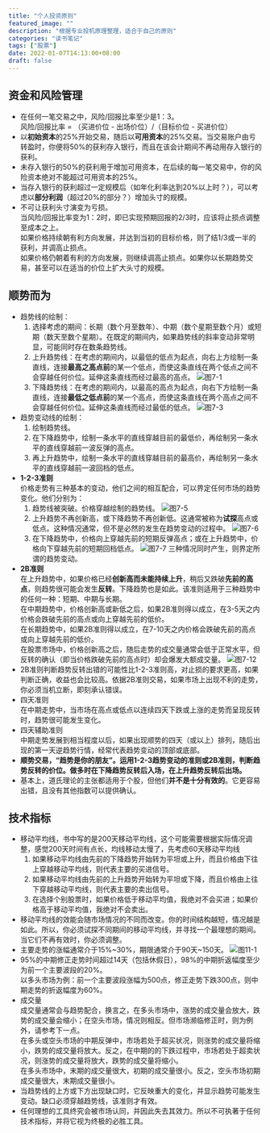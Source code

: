 ```yaml
---
title: "个人投资原则"
featured_image: ""
description: "根据专业投机原理整理，适合于自己的原则"
categories: "读书笔记"
tags: ["股票"]
date: 2022-01-07T14:13:00+08:00
draft: false
---
```


## 资金和风险管理

+ 在任何一笔交易之中，风险/回报比率至少是1：3。  
风险/回报比率 = （买进价位 - 出场价位）/（目标价位 - 买进价位）  
+ 以**初始资本**的25%开始交易，随后以**可用资本**的25%交易。当交易账户由亏转盈时，你便将50%的获利存入银行，而且在该会计期间不再动用存入银行的获利。
+ 未存入银行的50%的获利用于增加可用资本，在后续的每一笔交易中，你的风险资本绝对不能超过可用资本的25%。
+ 当存入银行的获利超过一定规模后（如年化利率达到20%以上时？），可以考虑以**部分利润**（超过20%的部分？）增加头寸的规模。
+ 不可让获利头寸演变为亏损。  
当风险/回报比率变为1：2时，即已实现预期回报的2/3时，应该将止损点调整至成本之上。  
如果价格持续朝有利方向发展，并达到当初的目标价格，则了结1/3或一半的获利，并调高止损点。  
如果价格仍朝着有利的方向发展，则继续调高止损点。如果你以长期趋势交易，甚至可以在适当的价位上扩大头寸的规模。

## 顺势而为

+ 趋势线的绘制：
  1. 选择考虑的期间：长期（数个月至数年）、中期（数个星期至数个月）或短期（数天至数个星期）。在既定的期间内，如果趋势线的斜率变动非常明显，可能同时存在数条趋势线。
  2. 上升趋势线：在考虑的期间内，以最低的低点为起点，向右上方绘制一条直线，连接**最高之高点前**的某一个低点，而使这条直线在两个低点之间不会穿越任何价位。延伸这条直线而经过最高的高点。
  ![图7-1](/images/专业投机原理读书笔记/7-1.jpg "图7-1 正确的上升趋势线")
  3. 下降趋势线：在考虑的期间内，以最高的高点为起点，向右下方绘制一条直线，连接**最低之低点前**的某一个高点，而使这条直线在两个高点之间不会穿越任何价位。延伸这条直线而经过最低的低点。
  ![图7-3](/images/专业投机原理读书笔记/7-3.jpg "图7-3 正确的下降趋势线")
+ 趋势变动线的绘制：
  1. 绘制趋势线。
  2. 在下降趋势中，绘制一条水平的直线穿越目前的最低价，再绘制另一条水平的直线穿越前一波反弹的高点。
  3. 再上升趋势中，绘制一条水平的直线穿越目前的最高价，再绘制另一条水平的直线穿越前一波回档的低点。
+ **1-2-3准则**  
价格走势有三种基本的变动，他们之间的相互配合，可以界定任何市场的趋势变化。他们分别为：
  1. 趋势线被突破。价格穿越绘制的趋势线。
  ![图7-5](/images/专业投机原理读书笔记/7-5.jpg "图7-5 判断趋势变动的1-2-3准则")
  2. 上升趋势不再创新高，或下降趋势不再创新低。这通常被称为**试探**高点或低点。这种情况通常，但不是必然的发生在趋势变动的过程中。
  ![图7-6](/images/专业投机原理读书笔记/7-6.jpg "图7-6 判断趋势变动的1-2-3准则")
  3. 在下降趋势中，价格向上穿越先前的短期反弹高点；或在上升趋势中，价格向下穿越先前的短期回档低点。
  ![图7-7](/images/专业投机原理读书笔记/7-7.jpg "图7-7 判断趋势变动的1-2-3准则")
三种情况同时产生，则界定所谓的趋势变动。
+ **2B准则**  
在上升趋势中，如果价格已经**创新高而未能持续上升**，稍后又跌破**先前的高点**，则趋势很可能会发生**反转**。下降趋势也是如此。该准则适用于三种趋势中的任何一种：短期、中期与长期。  
在中期趋势中，价格创新高或新低之后，如果2B准则得以成立，在3-5天之内价格会跌破先前的高点或向上穿越先前的低价。  
在长期趋势中，如果2B准则得以成立，在7-10天之内价格会跌破先前的高点或向上穿越先前的低价。  
在股票市场中，价格创新高之后，随后走势的成交量通常会低于正常水平，但反转的确认（即当价格跌破先前的高点时）却会爆发大额成交量。
![图7-12](/images/专业投机原理读书笔记/7-12.jpg "图7-12 中期的2B")
+ 2B准则判断趋势反转出错的可能性比1-2-3准则高，对止损的要求更高，如果判断正确，收益也会比较高。依据2B准则交易，如果市场上出现不利的走势，你必须当机立断，即刻承认错误。
+ 四天准则  
在中期走势中，当市场在高点或低点以连续四天下跌或上涨的走势而呈现反转时，趋势很可能发生变化。
+ 四天辅助准则  
中期走势发展到相当程度以后，如果出现顺势的四天（或以上）排列，随后出现的第一天逆趋势行情，经常代表趋势变动的顶部或底部。
+ **顺势交易，“趋势是你的朋友”。运用1-2-3趋势变动的准则或2B准则，判断趋势反转的价位。做多时在下降趋势反转后入场，在上升趋势反转后出场。**
+ 基本上，道氏理论的主张都适用于个股，但他们**并不是十分有效的**。它更容易出错，且没有其他指数可以提供确认。

## 技术指标

+ 移动平均线，书中写的是200天移动平均线，这个可能需要根据实际情况调整，感觉200天时间有点长，均线移动太慢了，先考虑60天移动平均线
  1. 如果移动平均线由先前的下降趋势开始转为平坦或上升，而且价格由下往上穿越移动平均线，则代表主要的买进信号。
  2. 如果移动平均线由先前的上升趋势开始转为平坦或下降，而且价格由上往下穿越移动平均线，则代表主要的卖出信号。
  3. 在选择个别股票时，如果价格低于移动平均值，我绝对不会买进；如果价格高于移动平均值，我绝对不会卖出。
+ 移动平均线的效能会随市场情况的不同而改变。你的时间结构越短，情况越是如此。所以，你必须试探不同期间的移动平均线，并寻找一个最理想的期间。当它们不再有效时，你必须调整。
+ 主要走势的涨幅通常介于15%~30%，期限通常介于90天~150天。
![图11-1](/images/专业投机原理读书笔记/11-1.jpg "图11-1 主要走势的幅度与期限分布图")
+ 95%的中期修正走势时间超过14天（包括休假日），98%的中期折返幅度至少为前一个主要波段的20%。  
以多头市场为例：前一个主要波段涨幅为500点，修正走势下跌300点，则中期走势的折返幅度为60%。
+ 成交量  
成交量通常会与趋势配合，换言之，在多头市场中，涨势的成交量会放大，跌势的成交量会缩小；在空头市场，情况则相反。但市场濒临修正时，则为例外，请参考下一点。  
在多头或空头市场的中期反弹中，市场若处于超买状况，则涨势的成交量将缩小，跌势的成交量将放大。反之，在中期的的下跌过程中，市场若处于超卖状况，则涨势的成交量将放大，跌势的成交量将缩小。  
在多头市场中，末期的成交量很大，初期的成交量很小。反之，空头市场初期成交量很大，末期成交量很小。
+ 当趋势线的上方或下方出现缺口时，它反映重大的变化，并显示趋势可能发生变动。缺口必须穿越趋势线，该准则才有效。  
+ 任何理想的工具终究会被市场认同，并因此失去其效力。所以不可执著于任何技术指标，并将它视为终极的必胜工具。
